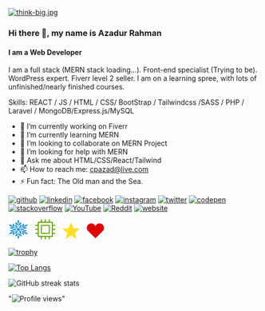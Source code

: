 [![think-big.jpg](https://i.postimg.cc/MG29kV0p/think-big.jpg)](https://postimg.cc/YvR6Y4y5)
### Hi there 👋, my name is Azadur Rahman
#### I am a Web Developer


I am a full stack (MERN stack loading...). Front-end specialist (Trying to be). WordPress expert. Fiverr level 2 seller. I am on a learning spree, with lots of unfinished/nearly finished courses.  

Skills:  REACT / JS / HTML / CSS/ BootStrap / Tailwindcss /SASS / PHP / Laravel / MongoDB/Express.js/MySQL

- 🔭 I’m currently working on Fiverr 
- 🌱 I’m currently learning MERN 
- 👯 I’m looking to collaborate on MERN Project 
- 🤔 I’m looking for help with MERN 
- 💬 Ask me about HTML/CSS/React/Tailwind 
- 📫 How to reach me: cpazad@live.com 
- ⚡ Fun fact: The Old man and the Sea.  


[<img src='https://cdn.jsdelivr.net/npm/simple-icons@3.0.1/icons/github.svg' alt='github' height='40'>](https://github.com/cpazad)  [<img src='https://cdn.jsdelivr.net/npm/simple-icons@3.0.1/icons/linkedin.svg' alt='linkedin' height='40'>](https://www.linkedin.com/in/cpazad/)  [<img src='https://cdn.jsdelivr.net/npm/simple-icons@3.0.1/icons/facebook.svg' alt='facebook' height='40'>](https://www.facebook.com/#)  [<img src='https://cdn.jsdelivr.net/npm/simple-icons@3.0.1/icons/instagram.svg' alt='instagram' height='40'>](https://www.instagram.com/#/)  [<img src='https://cdn.jsdelivr.net/npm/simple-icons@3.0.1/icons/twitter.svg' alt='twitter' height='40'>](https://twitter.com/#)  [<img src='https://cdn.jsdelivr.net/npm/simple-icons@3.0.1/icons/codepen.svg' alt='codepen' height='40'>](https://codepen.io/#)  [<img src='https://cdn.jsdelivr.net/npm/simple-icons@3.0.1/icons/stackoverflow.svg' alt='stackoverflow' height='40'>](https://stackoverflow.com/users/#)  [<img src='https://cdn.jsdelivr.net/npm/simple-icons@3.0.1/icons/youtube.svg' alt='YouTube' height='40'>](https://www.youtube.com/channel/#)  [<img src='https://cdn.jsdelivr.net/npm/simple-icons@3.0.1/icons/reddit.svg' alt='Reddit' height='40'>](https://www.reddit.com/user/#)  [<img src='https://cdn.jsdelivr.net/npm/simple-icons@3.0.1/icons/icloud.svg' alt='website' height='40'>](#)  

<a href='https://archiveprogram.github.com/'><img src='https://raw.githubusercontent.com/acervenky/animated-github-badges/master/assets/acbadge.gif' width='40' height='40'></a> <a href='https://docs.github.com/en/developers'><img src='https://raw.githubusercontent.com/acervenky/animated-github-badges/master/assets/devbadge.gif' width='40' height='40'></a> <a href='https://stars.github.com/'><img src='https://raw.githubusercontent.com/acervenky/animated-github-badges/master/assets/starbadge.gif' width='35' height='35'></a> <a href='https://docs.github.com/en/github/supporting-the-open-source-community-with-github-sponsors'><img src='https://raw.githubusercontent.com/acervenky/animated-github-badges/master/assets/sponsorbadge.gif' width='35' height='35'></a> 

[![trophy](https://github-profile-trophy.vercel.app/?username=cpazad)](https://github.com/ryo-ma/github-profile-trophy)

[![Top Langs](https://github-readme-stats.vercel.app/api/top-langs/?username=cpazad)](https://github.com/anuraghazra/github-readme-stats)

![GitHub streak stats](https://streak-stats.demolab.com/?user=cpazad)  

"![Profile views](https://gpvc.arturio.dev/cpazad)"  
